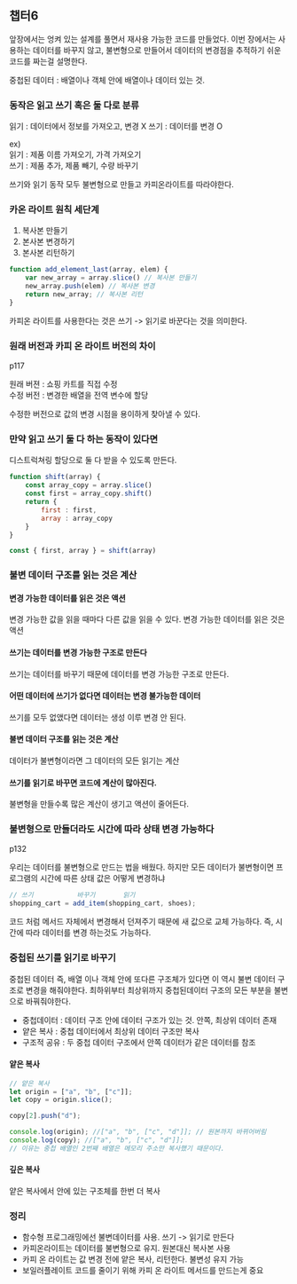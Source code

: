 ## 챕터6
앞장에서는 엉켜 있는 설계를 풀면서 재사용 가능한 코드를 만들었다.
이번 장에서는 사용하는 데이터를 바꾸지 않고, 
불변형으로 만들어서 데이터의 변경점을 추적하기 쉬운 코드를 짜는걸 설명한다.

중첩된 데이터 : 배열이나 객체 안에 배열이나 데이터 있는 것.

### 동작은 읽고 쓰기 혹은 둘 다로 분류
읽기 : 데이터에서 정보를 가져오고, 변경 X
쓰기 : 데이터를 변경 O

ex)<br/> 
읽기 : 제품 이름 가져오기, 가격 가져오기 <br/>
쓰기 : 제품 추가, 제품 빼기, 수량 바꾸기

쓰기와 읽기 동작 모두 불변형으로 만들고 카피온라이트를 따라야한다.

### 카온 라이트 원칙 세단계
1. 복사본 만들기
2. 본사본 변경하기
3. 본사본 리턴하기

```javascript
function add_element_last(array, elem) {
    var new_array = array.slice() // 복사본 만들기
    new_array.push(elem) // 복사본 변경
    return new_array; // 복사본 리턴
}
```
카피온 라이트를 사용한다는 것은
쓰기 -> 읽기로 바꾼다는 것을 의미한다.

### 원래 버전과 카피 온 라이트 버전의 차이
p117

원래 버젼 : 쇼핑 카트를 직접 수정 <br/>
수정 버전 : 변경한 배열을 전역 변수에 할당

수정한 버전으로 값의 변경 시점을 용이하게 찾아낼 수 있다.

### 만약 읽고 쓰기 둘 다 하는 동작이 있다면
디스트럭쳐링 할당으로 둘 다 받을 수 있도록 만든다.

```javascript
function shift(array) {
    const array_copy = array.slice()
    const first = array_copy.shift()
    return {
        first : first,
        array : array_copy
    }
}

const { first, array } = shift(array)
```



### 불변 데이터 구조를 읽는 것은 계산

#### 변경 가능한 데이터를 읽은 것은 액션
변경 가능한 값을 읽을 때마다 다른 값을 읽을 수 있다.
변경 가능한 데이터를 읽은 것은 액션

#### 쓰기는 데이터를 변경 가능한 구조로 만든다
쓰기는 데이터를 바꾸기 때문에 데이터를 변경 가능한 구조로 만든다.

#### 어떤 데이터에 쓰기가 없다면 데이터는 변경 불가능한 데이터
쓰기를 모두 없앴다면 데이터는 생성 이루 변경 안 된다.

#### 불변 데이터 구조를 읽는 것은 계산
데이터가 불변형이라면 그 데이터의 모든 읽기는 계산

#### 쓰기를 읽기로 바꾸면 코드에 계산이 많아진다.
불변형을 만들수록 많은 계산이 생기고 액션이 줄어든다.

### 불변형으로 만들더라도 시간에 따라 상태 변경 가능하다
p132

우리는 데이터를 불변형으로 만드는 법을 배웠다.
하지만 모든 데이터가 불변형이면 프로그램의 시간에 따른 상태 값은 어떻게 변경하냐

```javascript
// 쓰기           바꾸기       읽기
shopping_cart = add_item(shopping_cart, shoes);
```
코드 처럼 메서드 자체에서 변경해서 던져주기 때문에 새 값으로 교체 가능하다.
즉, 시간에 따라 데이터를 변경 하는것도 가능하다.

### 중첩된 쓰기를 읽기로 바꾸기
중첩된 데이터 즉, 배열 이나 객체 안에 또다른 구조체가 있다면 이 역시
불변 데이터 구조로 변경을 해줘야한다. 최하위부터 최상위까지 중첩된데이터 구조의
모든 부분을 불변으로 바꿔줘야한다.

- 중첩데이터 : 데이터 구조 안에 데이터 구조가 있는 것. 안쪽, 최상위 데이터 존재
- 얕은 복사 : 중첩 데이터에서 최상위 데이터 구조만 복사
- 구조적 공유 : 두 중첩 데이터 구조에서 안쪽 데이터가 같은 데이터를 참조

#### 얕은 복사
```javascript
// 얕은 복사
let origin = ["a", "b", ["c"]];
let copy = origin.slice();

copy[2].push("d");

console.log(origin); //["a", "b", ["c", "d"]]; // 원본까지 바뀌어버림
console.log(copy); //["a", "b", ["c", "d"]];
// 이유는 중첩 배열인 2번째 배열은 메모리 주소만 복사했기 때문이다.
```

#### 깊은 복사
얕은 복사에서 안에 있는 구조체를 한번 더 복사


### 정리
- 함수형 프로그래밍에선 불변데이터를 사용. 쓰기 -> 읽기로 만든다
- 카피온라이트는 데이터를 불변형으로 유지. 원본대신 복사본 사용
- 카피 온 라이트는 값 변경 전에 얕은 복사, 리턴한다. 불변성 유지 가능
- 보일러플레이트 코드를 줄이기 위해 카피 온 라이트 메서드를 만드는게 중요